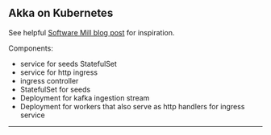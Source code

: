 Akka on Kubernetes
---

See helpful [Software Mill blog post] for inspiration.

Components:

 * service for seeds StatefulSet
 * service for http ingress
 * ingress controller
 * StatefulSet for seeds
 * Deployment for kafka ingestion stream
 * Deployment for workers that also serve as http handlers for ingress service

---
[Software Mill blog post]: https://medium.com/google-cloud/clustering-akka-in-kubernetes-with-statefulset-and-deployment-459c0e05f2ea
